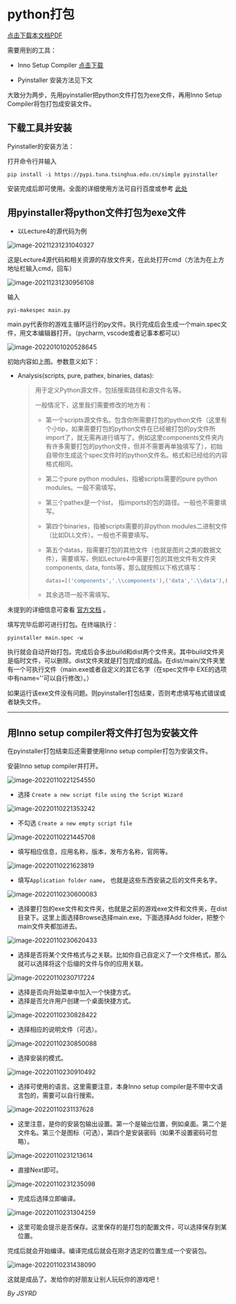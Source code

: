python打包
=====

[点击下载本文档PDF](https://raw.githubusercontent.com/JSYRD/ECNUCS_Programming_Club/main/Clubbbbbb/PackageUpCourse/python打包.pdf)

需要用到的工具：

* Inno Setup Compiler [点击下载](https://raw.githubusercontent.com/JSYRD/ECNUCS_Programming_Club/main/Clubbbbbb/PackageUpCourse/innosetup-6.2.0.exe)

* Pyinstaller 安装方法见下文

大致分为两步，先用pyinstaller把python文件打包为exe文件，再用Inno Setup Compiler将包打包成安装文件。

## 下载工具并安装

Pyinstaller的安装方法：

打开命令行并输入

```shell
pip install -i https://pypi.tuna.tsinghua.edu.cn/simple pyinstaller
```

安装完成后即可使用。全面的详细使用方法可自行百度或参考 [此处](https://pyinstaller.readthedocs.io/en/stable/spec-files.html)



## 用pyinstaller将python文件打包为exe文件

* 以Lecture4的源代码为例

![image-20211231231040327](C:\Users\FLOWERNOTFLOWER\AppData\Roaming\Typora\typora-user-images\image-20211231231040327.png)

这是Lecture4源代码和相关资源的存放文件夹，在此处打开cmd（方法为在上方地址栏输入cmd，回车）

![image-20211231230956108](C:\Users\FLOWERNOTFLOWER\AppData\Roaming\Typora\typora-user-images\image-20211231230956108.png)

输入

```shell
pyi-makespec main.py
```

main.py代表你的游戏主循环运行的py文件。执行完成后会生成一个main.spec文件，用文本编辑器打开。（pycharm, vscode或者记事本都可以）

![image-20220101020528645](C:\Users\FLOWERNOTFLOWER\AppData\Roaming\Typora\typora-user-images\image-20220101020528645.png)

初始内容如上图。参数意义如下：

* Analysis(scripts, pure, pathex, binaries, datas):

  > 用于定义Python源文件，包括搜索路径和源文件名等。
  >
  > 一般情况下，这里我们需要修改的地方有：
  >
  > * 第一个scripts源文件名。包含你所需要打包的python文件（这里有个小tip，如果需要打包的python文件在已经被打包的py文件所import了，就无需再进行填写了。例如这里components文件夹内有许多需要打包的python文件，但并不需要再单独填写了），初始自带你生成这个spec文件时的python文件名。格式和已经给的内容格式相同。
  >
  > * 第二个pure python modules，指被scripts需要的pure python modules。一般不需填写。
  >
  > * 第三个pathex是一个list， 指imports的包的路径。一般也不需要填写。
  >
  > * 第四个binaries，指被scripts需要的非python modules二进制文件（比如DLL文件）。一般也不需要填写。
  >
  > * 第五个datas，指需要打包的其他文件（也就是图片之类的数据文件），需要填写，例如Lecture4中需要打包的其他文件有文件夹components, data, fonts等，那么就按照以下格式填写：
  >
  >   ```python
  >   datas=[('components','.\\components'),('data','.\\data'),('fonts','.\\fonts'),('images','.\\images'),('gameState','.\\gameState')]
  >   ```
  >
  > * 其余选项一般不需填写。

未提到的详细信息可查看 [官方文档](https://pyinstaller.readthedocs.io/en/stable/spec-files.html) 。

填写完毕后即可进行打包。在终端执行：

```shell
pyinstaller main.spec -w
```

执行就会自动开始打包。完成后会多出build和dist两个文件夹。其中build文件夹是临时文件，可以删除。dist文件夹就是打包完成的成品。在dist/main/文件夹里有一个可执行文件（main.exe或者自定义的其它名字（在spec文件中 EXE的选项中有name=''可以自行修改）。）

如果运行该exe文件没有问题。则pyinstaller打包结束，否则考虑填写格式错误或者缺失文件。



----



## 用Inno setup compiler将文件打包为安装文件

在pyinstaller打包结束后还需要使用Inno setup compiler打包为安装文件。

安装Inno setup compiler并打开。

![image-20220110221254550](C:\Users\FLOWERNOTFLOWER\AppData\Roaming\Typora\typora-user-images\image-20220110221254550.png)

* 选择 `Create a new script file using the Script Wizard`



![image-20220110221353242](C:\Users\FLOWERNOTFLOWER\AppData\Roaming\Typora\typora-user-images\image-20220110221353242.png)

* 不勾选 `Create a new empty script file`



![image-20220110221445708](C:\Users\FLOWERNOTFLOWER\AppData\Roaming\Typora\typora-user-images\image-20220110221445708.png)

* 填写相应信息，应用名称，版本，发布方名称，官网等。



![image-20220110221623819](C:\Users\FLOWERNOTFLOWER\AppData\Roaming\Typora\typora-user-images\image-20220110221623819.png)

* 填写`Application folder name`， 也就是这些东西安装之后的文件夹名字。



![image-20220110230600083](C:\Users\FLOWERNOTFLOWER\AppData\Roaming\Typora\typora-user-images\image-20220110230600083.png)

* 选择要打包的exe文件和文件夹，也就是之前的游戏exe文件和文件夹，在dist目录下。这里上面选择Browse选择main.exe，下面选择Add folder，把整个main文件夹都加进去。



![image-20220110230620433](C:\Users\FLOWERNOTFLOWER\AppData\Roaming\Typora\typora-user-images\image-20220110230620433.png)

* 选择是否将某个文件格式与之关联。比如你自己自定义了一个文件格式，那么就可以选择将这个后缀的文件与你的应用关联。



![image-20220110230717224](C:\Users\FLOWERNOTFLOWER\AppData\Roaming\Typora\typora-user-images\image-20220110230717224.png)

* 选择是否向开始菜单中加入一个快捷方式。
* 选择是否允许用户创建一个桌面快捷方式。



![image-20220110230828422](C:\Users\FLOWERNOTFLOWER\AppData\Roaming\Typora\typora-user-images\image-20220110230828422.png)

* 选择相应的说明文件（可选）。



![image-20220110230850088](C:\Users\FLOWERNOTFLOWER\AppData\Roaming\Typora\typora-user-images\image-20220110230850088.png)

* 选择安装的模式。



![image-20220110230910492](C:\Users\FLOWERNOTFLOWER\AppData\Roaming\Typora\typora-user-images\image-20220110230910492.png)

* 选择可使用的语言。这里需要注意，本身Inno setup compiler是不带中文语言包的，需要可以自行搜索。



![image-20220110231137628](C:\Users\FLOWERNOTFLOWER\AppData\Roaming\Typora\typora-user-images\image-20220110231137628.png)

* 这里注意，是你的安装包输出设置。第一个是输出位置，例如桌面。第二个是文件名。第三个是图标（可选），第四个是安装密码（如果不设置密码可忽略）。



![image-20220110231213614](C:\Users\FLOWERNOTFLOWER\AppData\Roaming\Typora\typora-user-images\image-20220110231213614.png)

* 直接Next即可。



![image-20220110231235098](C:\Users\FLOWERNOTFLOWER\AppData\Roaming\Typora\typora-user-images\image-20220110231235098.png)

* 完成后选择立即编译。



![image-20220110231304259](C:\Users\FLOWERNOTFLOWER\AppData\Roaming\Typora\typora-user-images\image-20220110231304259.png)

* 这里可能会提示是否保存。这里保存的是打包的配置文件，可以选择保存到某位置。



完成后就会开始编译。编译完成后就会在刚才选定的位置生成一个安装包。

![image-20220110231438090](C:\Users\FLOWERNOTFLOWER\AppData\Roaming\Typora\typora-user-images\image-20220110231438090.png)



这就是成品了。发给你的好朋友让别人玩玩你的游戏吧！



*By JSYRD*